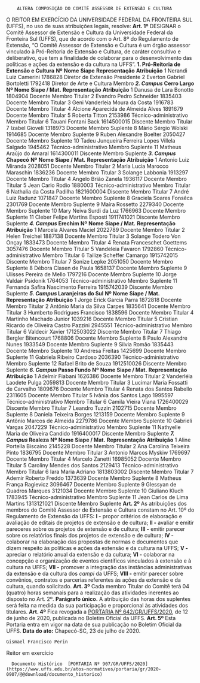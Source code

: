         ALTERA COMPOSIÇÃO DO COMITÊ ASSESSOR DE EXTENSÃO E CULTURA  

 O REITOR EM EXERCÍCIO DA UNIVERSIDADE FEDERAL DA FRONTEIRA SUL (UFFS), no uso de suas atribuições legais, resolve:   **Art. 1º**  DESIGNAR o Comitê Assessor de Extensão e Cultura da Universidade Federal da Fronteira Sul (UFFS), que de acordo com o Art. 8º do Regulamento de Extensão, “O Comitê Assessor de Extensão e Cultura é um órgão assessor vinculado à Pró-Reitoria de Extensão e Cultura, de caráter consultivo e deliberativo, que tem a finalidade de colaborar para o desenvolvimento das políticas e ações da extensão e da cultura na UFFS”. **1. Pró-Reitoria de Extensão e Cultura**      **Nº**    **Nome**   **Siape**   **Representação**   **Atribuição**     1   Nerandi Luiz Camerini   1786828   Diretor de Extensão   Presidente     2   Everton Gabriel Bortoletti   1792418   Diretor de Arte e Cultura   Membro        ***2. Campus*  Cerro Largo**      **Nº**    **Nome**   **Siape / Mat.**   **Representação**   **Atribuição**     1   Danusa de Lara Bonotto   1804904   Docente   Membro Titular     2   Evandro Pedro Schneider   1835403   Docente   Membro Titular     3   Geni Vanderleia Moura da Costa   1916783   Docente   Membro Titular     4   Alcione Aparecida de Almeida Alves   1891679   Docente   Membro Titular     5   Roberta Titton   2153986   Técnico-administrativo   Membro Titular     6   Tauani Fontani Back   1614500015   Discente   Membro Titular     7   Izabel Gioveli   1318973   Docente   Membro Suplente     8   Mário Sérgio Wolski   1914685   Docente   Membro Suplente     9   Ruben Alexandre Boelter   2050427   Docente   Membro Suplente     10   Tadeu Junqueira Ferreira Lopes Villela Salgado   1945462   Técnico-administrativo   Membro Suplente     11   Matheus Araújo do Amaral   1614300011   Discente   Membro Suplente        ***3. Campus*  Chapecó**      **Nº**    **Nome**   **Siape / Mat.**   **Representação**   **Atribuição**     1   Antonio Luiz Miranda   2028051   Docente   Membro Titular     2   Maria Lucia Marocco Maraschin   1836236   Docente   Membro Titular     3   Solange Labbonia   1913297   Docente   Membro Titular     4   Angelo Brião Zanela   1936117   Docente   Membro Titular     5   Jean Carlo Rodio   1880003   Técnico-administrativo   Membro Titular     6   Nathalia da Costa Padilha   1821600004   Discente   Membro Titular     7   André Luiz Radunz   1071847   Docente   Membro Suplente     8   Graciela Soares Fonsêca   2301769   Docente   Membro Suplente     9   Maíra Rossetto   2279340   Docente   Membro Suplente     10   Mary Neiva Surdi da Luz   1766963   Docente   Membro Suplente     11   Cleber Felipe Martins Esposti   1911741021   Discente   Membro Suplente        ***4. Campus*  Erechim**      **Nº**    **Nome**   **Siape / Mat.**   **Representação**   **Atribuição**     1   Marcela Alvares Maciel   2022789   Docente   Membro Titular     2   Helen Treichel   1887138   Docente   Membro Titular     3   Solange Todero Von Onçay   1833473   Docente   Membro Titular     4   Renata Franceschet Goettems   3057476   Docente   Membro Titular     5   Vandeleia Favaron   1792860   Técnico-administrativo   Membro Titular     6   Tailize Scheffer Camargo   1915742015   Discente   Membro Titular     7   Sonize Lepke   2051050   Docente   Membro Suplente     8   Débora Clasen de Paula   1658137   Docente   Membro Suplente     9   Ulisses Pereira de Mello   1797216   Docente   Membro Suplente     10   Jorge Valdair Psidonik   1764053   Técnico-administrativo   Membro Suplente     11   Fernanda Safira Nascimento Ferreira   1915742039   Discente   Membro Suplente       ***5. Campus*  Laranjeiras do Sul**      **Nº**    **Nome**   **Siape / Mat.**   **Representação**   **Atribuição**     1   Jorge Erick Garcia Parra   1872818   Docente   Membro Titular     2   Antônio Maria da Silva Carpes   1835641   Docente   Membro Titular     3   Humberto Rodrigues Francisco   1838596   Docente   Membro Titular     4   Martinho Machado Junior   1039216   Docente   Membro Titular     5   Cristian Ricardo de Oliveira Castro Pazzini   2945551   Técnico-administrativo   Membro Titular     6   Valdecir Xavier   1712503022   Discente   Membro Titular     7   Thiago Bergler Bitencourt   1768806   Docente   Membro Suplente     8   Paulo Alexandre Nunes   1933549   Docente   Membro Suplente     9   Silvia Romão   1835443   Docente   Membro Suplente     10   Andresa Freitas   1425699   Docente   Membro Suplente     11   Gabriela Ribeiro Cardoso   2036390   Técnico-administrativo   Membro Suplente     12   Rafael Brito de Souza   1912510026   Discente   Membro Suplente       ***6. Campus*  Passo Fundo**      **Nº**    **Nome**   **Siape / Mat.**   **Representação**   **Atribuição**     1   Adelmir Fiabani   1626386   Docente   Membro Titular     2   Vanderléia Laodete Pulga   2059813   Docente   Membro Titular     3   Lucimar Maria Fossatti de Carvalho   1809676   Docente   Membro Titular     4   Renata dos Santos Rabello   2311605   Docente   Membro Titular     5   Ivânia dos Santos Lago   1995597   Técnico-administrativo   Membro Titular     6   Camila Vieira Viana   1726400029   Discente   Membro Titular     7   Leandro Tuzzin   2102715   Docente   Membro Suplente     8   Daniela Teixeira Borges   1213159   Docente   Membro Suplente     9   Antônio Marcos de Almeida   2279786   Docente   Membro Suplente     10   Gabrieli Vargas   2047229   Técnico-administrativo   Membro Suplente     11   Nathyelle Maria de Oliveira Candido   1916400017   Discente   Membro Suplente       ***7. Campus*  Realeza**      **Nº**    **Nome**   **Siape / Mat.**   **Representação**   **Atribuição**     1   Aline Portella Biscaíno   2145228   Docente   Membro Titular     2   Ana Carolina Teixeira Pinto   1836795   Docente   Membro Titular     3   Antonio Marcos Myskiw   1769697   Docente   Membro Titular     4   Marcelo Zanetti   16985052   Docente   Membro Titular     5   Caroliny Mendes dos Santos   2129413   Técnico-administrativo   Membro Titular     6   Iara Maria Adriano   1813803002   Discente   Membro Titular     7   Ademir Roberto Freddo   1373639   Docente   Membro Suplente     8   Matheus França Ragievicz   3096467   Docente   Membro Suplente     9   Glessyan de Quadros Marques   3121034   Docente   Membro Suplente     10   Giuliano Kluch   1783945   Técnico-administrativo   Membro Suplente     11   Jean Carlos de Lima Martins   1313121021   Discente   Membro Suplente       **Art. 2º**  As atribuições dos membros do Comitê Assessor de Extensão e Cultura constam no Art. 10º do Regulamento de Extensão da UFFS: **I -**  propor critérios de elaboração e avaliação de editais de projetos de extensão e de cultura; **II -**  avaliar e emitir pareceres sobre os projetos de extensão e de cultura; **III -**  emitir parecer sobre os relatórios finais dos projetos de extensão e de cultura; **IV -**  colaborar na elaboração das propostas de normas e documentos que dizem respeito às políticas e ações da extensão e da cultura na UFFS; **V -**  apreciar o relatório anual da extensão e da cultura; **VI -**  colaborar na concepção e organização de eventos científicos vinculados à extensão e à cultura na UFFS; **VII -**  promover a integração das instâncias administrativas da extensão e da cultura dos *campi*  da UFFS; **VIII -**  emitir parecer sobre convênios, contratos e parcerias referentes às ações da extensão e da cultura, quando solicitado.   **Art. 3º**  Cada membro Titular do Comitê terá 04 (quatro) horas semanais para a realização das atividades inerentes ao disposto no Art. 2º. **Parágrafo único.**  A atribuição das horas dos suplentes será feita na medida da sua participação e proporcional às atividades dos titulares.   **Art. 4º**  Fica revogada a [PORTARIA Nº 642/GR/UFFS/2020](https://www.uffs.edu.br/atos-normativos/portaria/gr/2020-0642), de 12 de junho de 2020, publicada no Boletim Oficial da UFFS.   **Art. 5º**  Esta Portaria entra em vigor na data de sua publicação no Boletim Oficial da UFFS.        **Data do ato:** Chapecó-SC, 23 de julho de 2020.   
 

    Gismael Francisco Perin   
 Reitor em exercício 

      Documento Histórico  [PORTARIA Nº 907/GR/UFFS/2020](https://www.uffs.edu.br/atos-normativos/portaria/gr/2020-0907/@@download/documento_historico)     
      